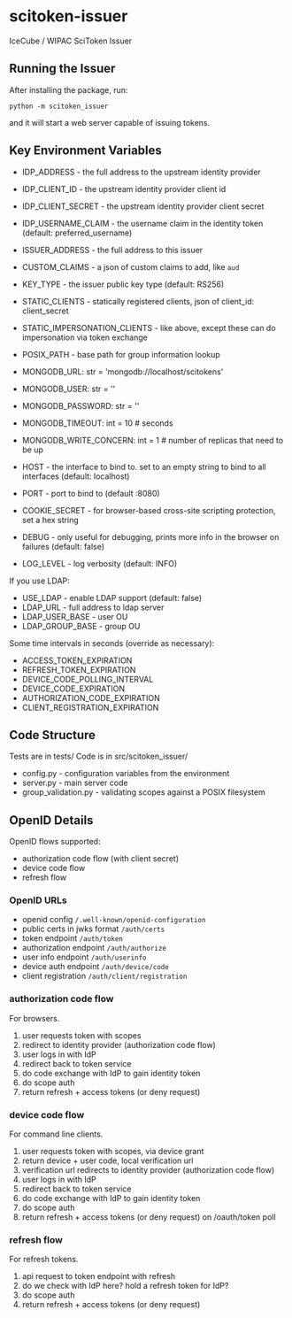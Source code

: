 # scitoken-issuer
IceCube / WIPAC SciToken Issuer

## Running the Issuer

After installing the package, run:

    python -m scitoken_issuer

and it will start a web server capable of issuing tokens.

## Key Environment Variables

* IDP_ADDRESS - the full address to the upstream identity provider
* IDP_CLIENT_ID - the upstream identity provider client id
* IDP_CLIENT_SECRET - the upstream identity provider client secret
* IDP_USERNAME_CLAIM - the username claim in the identity token (default: preferred_username)

* ISSUER_ADDRESS - the full address to this issuer
* CUSTOM_CLAIMS - a json of custom claims to add, like `aud`
* KEY_TYPE - the issuer public key type (default: RS256)
* STATIC_CLIENTS - statically registered clients, json of client_id: client_secret
* STATIC_IMPERSONATION_CLIENTS - like above, except these can do impersonation via token exchange

* POSIX_PATH - base path for group information lookup

* MONGODB_URL: str = 'mongodb://localhost/scitokens'
* MONGODB_USER: str = ''
* MONGODB_PASSWORD: str = ''
* MONGODB_TIMEOUT: int = 10  # seconds
* MONGODB_WRITE_CONCERN: int = 1  # number of replicas that need to be up

* HOST - the interface to bind to. set to an empty string to bind to all interfaces (default: localhost)
* PORT - port to bind to (default :8080)
* COOKIE_SECRET - for browser-based cross-site scripting protection, set a hex string
* DEBUG - only useful for debugging, prints more info in the browser on failures (default: false)
* LOG_LEVEL - log verbosity (default: INFO)

If you use LDAP:
* USE_LDAP - enable LDAP support (default: false)
* LDAP_URL - full address to ldap server
* LDAP_USER_BASE - user OU
* LDAP_GROUP_BASE - group OU

Some time intervals in seconds (override as necessary):
* ACCESS_TOKEN_EXPIRATION
* REFRESH_TOKEN_EXPIRATION
* DEVICE_CODE_POLLING_INTERVAL
* DEVICE_CODE_EXPIRATION
* AUTHORIZATION_CODE_EXPIRATION
* CLIENT_REGISTRATION_EXPIRATION

## Code Structure

Tests are in tests/
Code is in src/scitoken_issuer/

* config.py - configuration variables from the environment
* server.py - main server code
* group_validation.py - validating scopes against a POSIX filesystem



## OpenID Details

OpenID flows supported:

* authorization code flow (with client secret)
* device code flow
* refresh flow

### OpenID URLs

* openid config `/.well-known/openid-configuration`
* public certs in jwks format `/auth/certs`
* token endpoint `/auth/token`
* authorization endpoint `/auth/authorize`
* user info endpoint `/auth/userinfo`
* device auth endpoint `/auth/device/code`
* client registration `/auth/client/registration`


### authorization code flow

For browsers.

1. user requests token with scopes
2. redirect to identity provider (authorization code flow)
3. user logs in with IdP
4. redirect back to token service
5. do code exchange with IdP to gain identity token
6. do scope auth
7. return refresh + access tokens (or deny request)

### device code flow

For command line clients.

1. user requests token with scopes, via device grant
2. return device + user code, local verification url
2. verification url redirects to identity provider (authorization code flow)
3. user logs in with IdP
4. redirect back to token service
5. do code exchange with IdP to gain identity token
6. do scope auth
7. return refresh + access tokens (or deny request) on /oauth/token poll

### refresh flow

For refresh tokens.

1. api request to token endpoint with refresh
2. do we check with IdP here? hold a refresh token for IdP?
3. do scope auth
4. return refresh + access tokens (or deny request)
